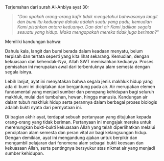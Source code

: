 Terjemahan dari surah Al-Anbiya ayat 30:

>
> _"Dan apakah orang-orang kafir tidak mengetahui bahwasanya langit dan bumi itu keduanya dahulu adalah suatu yang padu, kemudian Kami pisahkan antara keduanya. Dan dari air Kami jadikan segala sesuatu yang hidup. Maka mengapakah mereka tidak juga beriman?"_
>

Memiliki kandungan bahwa:

Dahulu kala, langit dan bumi berada dalam keadaan menyatu, belum terpisah dan tertata seperti yang kita lihat sekarang. Kemudian, dengan kekuasaan dan kehendak-Nya, Allah SWT memisahkan keduanya. Proses pemisahan ini merupakan awal dari terbentuknya alam semesta dengan segala isinya.

Lebih lanjut, ayat ini menyatakan bahwa segala jenis makhluk hidup yang ada di bumi ini diciptakan dan bergantung pada air. Air merupakan elemen fundamental yang menjadi sumber dan penopang kehidupan bagi seluruh makhluk, mulai dari tumbuhan, hewan, hingga manusia. Kandungan air dalam tubuh makhluk hidup serta perannya dalam berbagai proses biologis adalah bukti nyata dari pernyataan ini.

Di bagian akhir ayat, terdapat sebuah pertanyaan yang ditujukan kepada orang-orang yang tidak beriman. Pertanyaan ini mengajak mereka untuk merenungkan bukti-bukti kekuasaan Allah yang telah diperlihatkan melalui penciptaan alam semesta dan peran vital air bagi kelangsungan hidup. Dengan demikian, ayat ini mengandung ajakan untuk berpikir dan mengambil pelajaran dari fenomena alam sebagai bukti keesaan dan kekuasaan Allah, serta pentingnya bersyukur atas nikmat air yang menjadi sumber kehidupan.
